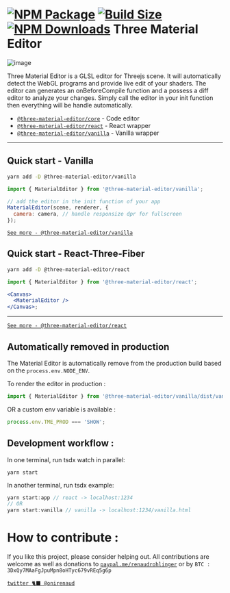[![NPM Package][npm]][npm-url] [![Build Size][build-size]][build-size-url] [![NPM Downloads][npm-downloads]][npmtrends-url]
Three Material Editor
==============
![image](https://user-images.githubusercontent.com/15867665/106266295-98d43980-626b-11eb-9471-dc7cc56270a7.png)

Three Material Editor is a GLSL editor for Threejs scene. It will automatically detect the WebGL programs and provide live edit of your shaders.
The editor can generates an onBeforeCompile function and a possess a diff editor to analyze your changes.
Simply call the editor in your init function then everything will be handle automatically.

- [`@three-material-editor/core`](https://github.com/RenaudRohlinger/three-material-editor/tree/main/packages/core) - Code editor
- [`@three-material-editor/react`](https://github.com/RenaudRohlinger/three-material-editor/tree/main/packages/react) - React wrapper
- [`@three-material-editor/vanilla`](https://github.com/RenaudRohlinger/three-material-editor/tree/main/packages/vanilla) - Vanilla wrapper

---

## Quick start - Vanilla

```sh
yarn add -D @three-material-editor/vanilla
```

```jsx
import { MaterialEditor } from '@three-material-editor/vanilla';

// add the editor in the init function of your app
MaterialEditor(scene, renderer, {
  camera: camera, // handle responsize dpr for fullscreen
});
```

[`See more - @three-material-editor/vanilla`](https://github.com/RenaudRohlinger/three-material-editor/tree/main/packages/vanilla)

## Quick start - React-Three-Fiber

```sh
yarn add -D @three-material-editor/react
```

```jsx
import { MaterialEditor } from '@three-material-editor/react';

<Canvas>
  <MaterialEditor />
</Canvas>;
```

---

[`See more - @three-material-editor/react`](https://github.com/RenaudRohlinger/three-material-editor/tree/main/packages/react)

## Automatically removed in production

The Material Editor is automatically remove from the production build based on the `process.env.NODE_ENV`.

To render the editor in production :

```jsx
import { MaterialEditor } from '@three-material-editor/vanilla/dist/vanilla.cjs.development';
```

OR a custom env variable is available :

```jsx
process.env.TME_PROD === 'SHOW';
```

## Development workflow :

In one terminal, run tsdx watch in parallel:

`yarn start`

In another terminal, run tsdx example:

```jsx
yarn start:app // react -> localhost:1234
// OR
yarn start:vanilla // vanilla -> localhost:1234/vanilla.html
```

# How to contribute :

If you like this project, please consider helping out. All contributions are welcome as well as donations to [`paypal.me/renaudrohlinger`](https://www.paypal.me/renaudrohlinger) or by `BTC : 3DxQy7MAaFgJpuMpn8oHTyc679vREq5g6p`

[npm]: https://img.shields.io/npm/v/@three-material-editor/core
[npm-url]: https://www.npmjs.com/package/@three-material-editor/core
[build-size]: https://badgen.net/bundlephobia/minzip/@three-material-editor/core
[build-size-url]: https://bundlephobia.com/result?p=@three-material-editor/core
[npm-downloads]: https://img.shields.io/npm/dw/@three-material-editor/core
[npmtrends-url]: https://www.npmtrends.com/@three-material-editor/core

[`twitter 🐈‍⬛ @onirenaud`](https://twitter.com/onirenaud)
